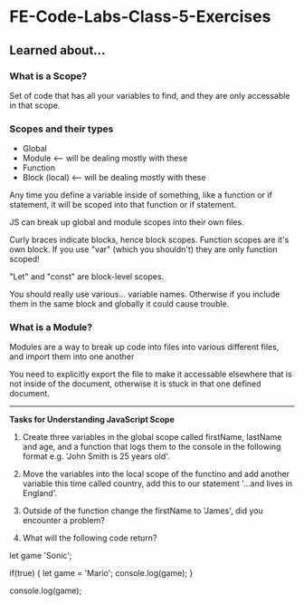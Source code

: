 # FE-Code-Labs-Class-5-Exercises

## Learned about... 

### What is a Scope?
Set of code that has all your variables to find, and they are only accessable in that scope.

### Scopes and their types
- Global
- Module <-- will be dealing mostly with these
- Function
- Block (local) <-- will be dealing mostly with these

Any time you define a variable inside of something, like a function or if statement, it will be scoped into that function or if statement.

JS can break up global and module scopes into their own files.

Curly braces indicate blocks, hence block scopes. Function scopes are it's own block. If you use "var" (which you shouldn't) they are only function scoped!

"Let" and "const" are block-level scopes.

You should really use various... variable names. Otherwise if you include them in the same block and globally it could cause trouble.

### What is a Module?
Modules are a way to break up code into files into various different files, and import them into one another

You need to explicitly export the file to make it accessable elsewhere that is not inside of the document, otherwise it is stuck in that one defined document.

-----------------------------------------------------------------

**Tasks for Understanding JavaScript Scope**
1. Create three variables in the global scope called firstName, lastName and age, and a function that logs them to the console in the following format e.g. 'John Smith is 25 years old'.

2. Move the variables into the local scope of the functino and add another variable this time called country, add this to our statement '...and lives in England'.

3. Outside of the function change the firstName to 'James', did you encounter a problem?

4. What will the following code return?

let game 'Sonic';

if(true) {
    let game = 'Mario';
    console.log(game);
}

console.log(game);
